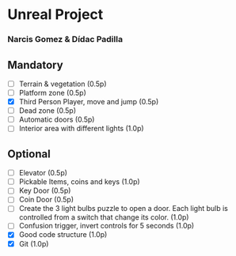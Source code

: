 # Unreal Project
### Narcis Gomez & Dídac Padilla

## Mandatory

- [ ] Terrain & vegetation (0.5p)
- [ ] Platform zone (0.5p)
- [x] Third Person Player, move and jump (0.5p)
- [ ] Dead zone (0.5p)
- [ ] Automatic doors (0.5p)
- [ ] Interior area with different lights (1.0p)

## Optional

- [ ] Elevator (0.5p)
- [ ] Pickable Items, coins and keys (1.0p)
- [ ] Key Door (0.5p)
- [ ] Coin Door (0.5p)
- [ ] Create the 3 light bulbs puzzle to open a door. Each light bulb is controlled from a switch that change its color. (1.0p)
- [ ] Confusion trigger, invert controls for 5 seconds (1.0p)
- [x] Good code structure (1.0p)
- [x] Git (1.0p)